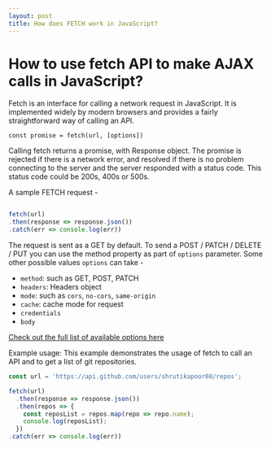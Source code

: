 ```yaml
---
layout: post
title: How does FETCH work in JavaScript? 
---
```


# How to use fetch API to make AJAX calls in JavaScript? 

Fetch is an interface for calling a network request in JavaScript. It is implemented widely by modern browsers and provides a fairly straightforward way of calling an API. 


````
const promise = fetch(url, [options])

````

Calling fetch returns a promise, with Response object. The promise is rejected if there is a network error, and resolved if there is no problem connecting to the server and the server responded with a status code. This status code could be 200s, 400s or 500s.


A sample FETCH request - 
```javascript

fetch(url)
.then(response => response.json())
.catch(err => console.log(err))

```

The request is sent as a GET by default. To send a POST / PATCH / DELETE / PUT you can use the method property as part of `options` parameter. Some other possible values `options` can take - 

- `method`:  such as GET, POST, PATCH
- `headers`: Headers object
- `mode`:  such as `cors`, `no-cors`, `same-origin`
- `cache`: cache mode for request
- `credentials`
- `body`

[Check out the full list of available options here]('https://developer.mozilla.org/en-US/docs/Web/API/WindowOrWorkerGlobalScope/fetch')


Example usage:
This example demonstrates the usage of fetch to call an API and to get a list of git repositories.
``` javascript
const url = 'https://api.github.com/users/shrutikapoor08/repos';

fetch(url)
  .then(response => response.json())
  .then(repos => {
    const reposList = repos.map(repo => repo.name);
    console.log(reposList);
  })
.catch(err => console.log(err))

```
